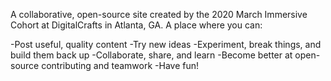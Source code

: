 A collaborative, open-source site created by the 2020 March Immersive Cohort at DigitalCrafts in Atlanta, GA. A place where you can:

-Post useful, quality content
-Try new ideas
-Experiment, break things, and build them back up
-Collaborate, share, and learn
-Become better at open-source contributing and teamwork
-Have fun!
